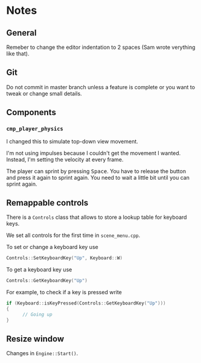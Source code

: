 # Notes

## General

Remeber to change the editor indentation to 2 spaces (Sam wrote verything like that).

## Git

Do not commit in master branch unless a feature is complete or you want to tweak or change small details.

## Components

### `cmp_player_physics`

I changed this to simulate top-down view movement.

I'm not using impulses because I couldn't get the movement I wanted. Instead, I'm setting the velocity at every frame.

The player can sprint by pressing <kbd>Space</kbd>. You have to release the button and press it again to sprint again. You need to wait a little bit until you can sprint again.

## Remappable controls

There is a `Controls` class that allows to store a lookup table for keyboard keys.

We set all controls for the first time in `scene_menu.cpp`.

To set or change a keyboard key use

``` cpp
Controls::SetKeyboardKey("Up", Keyboard::W)
```

To get a keyboard key use

``` cpp
Controls::GetKeyboardKey("Up")
```

For example, to check if a key is pressed write

``` cpp
if (Keyboard::isKeyPressed(Controls::GetKeyboardKey("Up")))
{
      // Going up
}
```

## Resize window

Changes in `Engine::Start()`.
